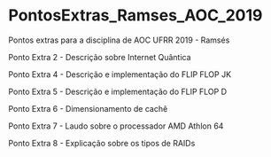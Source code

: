 # PontosExtras_Ramses_AOC_2019
Pontos extras para a disciplina de AOC UFRR 2019 - Ramsés

Ponto Extra 2 - Descrição sobre Internet Quântica

Ponto Extra 4 - Descrição e implementação do FLIP FLOP JK

Ponto Extra 5 - Descrição e implementação do FLIP FLOP D

Ponto Extra 6 - Dimensionamento de cachê

Ponto Extra 7 - Laudo sobre o processador AMD Athlon 64

Ponto Extra 8 - Explicação sobre os tipos de RAIDs
